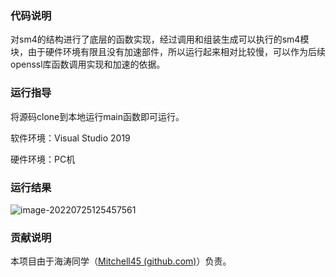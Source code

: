### 代码说明

对sm4的结构进行了底层的函数实现，经过调用和组装生成可以执行的sm4模块，由于硬件环境有限且没有加速部件，所以运行起来相对比较慢，可以作为后续openssl库函数调用实现和加速的依据。

### 运行指导

将源码clone到本地运行main函数即可运行。

软件环境：Visual Studio 2019

硬件环境：PC机

### 运行结果

![image-20220725125457561](C:\Users\86150\AppData\Roaming\Typora\typora-user-images\image-20220725125457561.png)

### 贡献说明

本项目由于海涛同学（[Mitchell45 (github.com)](https://github.com/Mitchell45)）负责。

